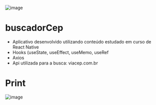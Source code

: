 ![image](https://user-images.githubusercontent.com/97065934/171711720-88427449-c8da-4d43-888a-bee4a739c066.png)

# buscadorCep 

- Aplicativo desenvolvido utilizando conteúdo estudado em curso de React Native
- Hooks (useState, useEffect, useMemo,  useRef
- Axios
- Api utilizada para a busca: viacep.com.br

# Print

![image](https://user-images.githubusercontent.com/97065934/171709803-73d2c7ab-dfea-42b6-b176-3c049f82d4b3.png)
